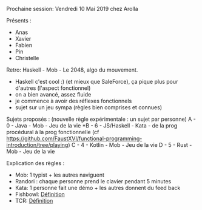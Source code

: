 Prochaine session: Vendredi 10 Mai 2019 chez Arolla

Présents :
- Anas
- Xavier
- Fabien
- Pin
- Christelle

Retro: Haskell - Mob  - Le 2048, algo du mouvement.
- Haskell c'est cool :) (et mieux que SaleForce), ça pique plus pour d'autres (l'aspect fonctionnel)
- on a bien avancé, assez fluide
- je commence à avoir des réflexes fonctionnels
- sujet sur un jeu sympa (règles bien comprises et connues)

Sujets proposés :
(nouvelle règle expérimentale : un sujet par personne)
A - 0 - Java - Mob - Jeu de la vie
*B - 6 - JS/Haskell - Kata - de la prog procédural à la prog fonctionnelle (cf https://github.com/FaustXVI/functional-programming-introduction/tree/playing)
C - 4 - Kotlin - Mob - Jeu de la vie
D - 5 - Rust - Mob - Jeu de la vie

Explication des règles :
* Mob: 1 typist + les autres naviguent
* Randori : chaque personne prend le clavier pendant 5 minutes
* Kata: 1 personne fait une démo + les autres donnent du feed back
* Fishbowl: [Définition](https://en.wikipedia.org/wiki/Fishbowl_(conversation))
* TCR: [Définition](https://medium.com/@kentbeck_7670/test-commit-revert-870bbd756864)

  
